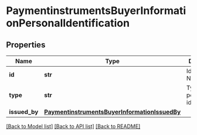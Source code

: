 # PaymentinstrumentsBuyerInformationPersonalIdentification

## Properties
Name | Type | Description | Notes
------------ | ------------- | ------------- | -------------
**id** | **str** | Identification Number. | [optional] 
**type** | **str** | Type of personal identification. | [optional] 
**issued_by** | [**PaymentinstrumentsBuyerInformationIssuedBy**](PaymentinstrumentsBuyerInformationIssuedBy.md) |  | [optional] 

[[Back to Model list]](../README.md#documentation-for-models) [[Back to API list]](../README.md#documentation-for-api-endpoints) [[Back to README]](../README.md)


